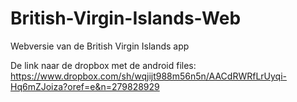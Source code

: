 # British-Virgin-Islands-Web
Webversie van de British Virgin Islands app

De link naar de dropbox met de android files: https://www.dropbox.com/sh/wqjijt988m56n5n/AACdRWRfLrUyqi-Hq6mZJoiza?oref=e&n=279828929
